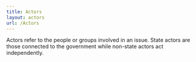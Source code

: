 ```yaml
---
title: Actors
layout: actors
url: /Actors
---
```


Actors refer to the people or groups involved in an issue. State actors are those connected to the government while non-state actors act independently.